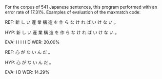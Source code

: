 For the corpus of 541 Japanese sentences, this program performed with an error rate of 17.31%. 
Examples of evaluation of the maxmatch code:




REF: 新 し い   産 業   構 造   を   作   ら   な   け   れ   ば   い   け   な   い   。

HYP: 新 し い   産 業   構 造   を   作   ら   な   け   れ   ば   い   け   な   い   。

EVA:                           I       I   I           I       I       D
WER: 20.00%




REF: 心   が   な   い   ん   だ   。

HYP: 心   が   な   い   ん   だ   。

EVA:           I               D
WER: 14.29%
